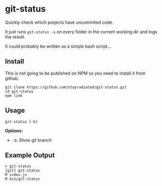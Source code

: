 git-status
==========

Quickly check which projects have uncommited code.

It just runs `git-status -s` on every folder in the current working dir and
logs the result.

It could probably be written as a simple bash script...

## Install

This is not going to be published on NPM so you need to install it from github.

```
git clone https://github.com/stayradiated/git-status.git
cd git-status
npm link
```

## Usage

```
git-status [-b]
```

**Options:**

- `-b`: Show git branch

## Example Output

```
> git-status
[git] git-status
M index.js
M bin/git-status
```
